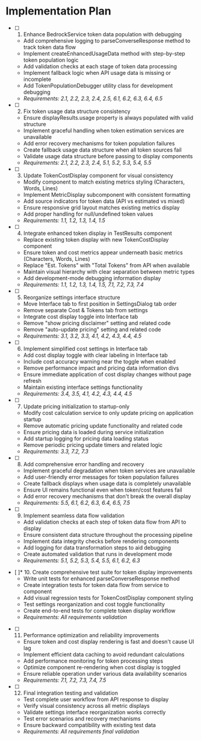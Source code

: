 # Implementation Plan

- [ ] 1. Enhance BedrockService token data population with debugging
  - Add comprehensive logging to parseConverseResponse method to track token data flow
  - Implement createEnhancedUsageData method with step-by-step token population logic
  - Add validation checks at each stage of token data processing
  - Implement fallback logic when API usage data is missing or incomplete
  - Add TokenPopulationDebugger utility class for development debugging
  - _Requirements: 2.1, 2.2, 2.3, 2.4, 2.5, 6.1, 6.2, 6.3, 6.4, 6.5_

- [ ] 2. Fix token usage data structure consistency
  - Ensure displayResults.usage property is always populated with valid structure
  - Implement graceful handling when token estimation services are unavailable
  - Add error recovery mechanisms for token population failures
  - Create fallback usage data structure when all token sources fail
  - Validate usage data structure before passing to display components
  - _Requirements: 2.1, 2.2, 2.3, 2.4, 5.1, 5.2, 5.3, 5.4, 5.5_

- [ ] 3. Update TokenCostDisplay component for visual consistency
  - Modify component to match existing metrics styling (Characters, Words, Lines)
  - Implement MetricDisplay subcomponent with consistent formatting
  - Add source indicators for token data (API vs estimated vs mixed)
  - Ensure responsive grid layout matches existing metrics display
  - Add proper handling for null/undefined token values
  - _Requirements: 1.1, 1.2, 1.3, 1.4, 1.5_

- [ ] 4. Integrate enhanced token display in TestResults component
  - Replace existing token display with new TokenCostDisplay component
  - Ensure token and cost metrics appear underneath basic metrics (Characters, Words, Lines)
  - Replace "Est. Tokens" with "Total Tokens" from API when available
  - Maintain visual hierarchy with clear separation between metric types
  - Add development-mode debugging information display
  - _Requirements: 1.1, 1.2, 1.3, 1.4, 1.5, 7.1, 7.2, 7.3, 7.4_

- [ ] 5. Reorganize settings interface structure
  - Move Interface tab to first position in SettingsDialog tab order
  - Remove separate Cost & Tokens tab from settings
  - Integrate cost display toggle into Interface tab
  - Remove "show pricing disclaimer" setting and related code
  - Remove "auto-update pricing" setting and related code
  - _Requirements: 3.1, 3.2, 3.3, 4.1, 4.2, 4.3, 4.4, 4.5_

- [ ] 6. Implement simplified cost settings in Interface tab
  - Add cost display toggle with clear labeling in Interface tab
  - Include cost accuracy warning near the toggle when enabled
  - Remove performance impact and pricing data information divs
  - Ensure immediate application of cost display changes without page refresh
  - Maintain existing interface settings functionality
  - _Requirements: 3.4, 3.5, 4.1, 4.2, 4.3, 4.4, 4.5_

- [ ] 7. Update pricing initialization to startup-only
  - Modify cost calculation service to only update pricing on application startup
  - Remove automatic pricing update functionality and related code
  - Ensure pricing data is loaded during service initialization
  - Add startup logging for pricing data loading status
  - Remove periodic pricing update timers and related logic
  - _Requirements: 3.3, 7.2, 7.3_

- [ ] 8. Add comprehensive error handling and recovery
  - Implement graceful degradation when token services are unavailable
  - Add user-friendly error messages for token population failures
  - Create fallback displays when usage data is completely unavailable
  - Ensure UI remains functional even when token/cost features fail
  - Add error recovery mechanisms that don't break the overall display
  - _Requirements: 5.5, 6.1, 6.2, 6.3, 6.4, 6.5, 7.5_

- [ ] 9. Implement seamless data flow validation
  - Add validation checks at each step of token data flow from API to display
  - Ensure consistent data structure throughout the processing pipeline
  - Implement data integrity checks before rendering components
  - Add logging for data transformation steps to aid debugging
  - Create automated validation that runs in development mode
  - _Requirements: 5.1, 5.2, 5.3, 5.4, 5.5, 6.1, 6.2, 6.3_

- [ ]* 10. Create comprehensive test suite for token display improvements
  - Write unit tests for enhanced parseConverseResponse method
  - Create integration tests for token data flow from service to component
  - Add visual regression tests for TokenCostDisplay component styling
  - Test settings reorganization and cost toggle functionality
  - Create end-to-end tests for complete token display workflow
  - _Requirements: All requirements validation_

- [ ] 11. Performance optimization and reliability improvements
  - Ensure token and cost display rendering is fast and doesn't cause UI lag
  - Implement efficient data caching to avoid redundant calculations
  - Add performance monitoring for token processing steps
  - Optimize component re-rendering when cost display is toggled
  - Ensure reliable operation under various data availability scenarios
  - _Requirements: 7.1, 7.2, 7.3, 7.4, 7.5_

- [ ] 12. Final integration testing and validation
  - Test complete user workflow from API response to display
  - Verify visual consistency across all metric displays
  - Validate settings interface reorganization works correctly
  - Test error scenarios and recovery mechanisms
  - Ensure backward compatibility with existing test data
  - _Requirements: All requirements final validation_
